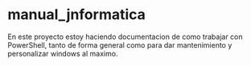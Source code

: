 # manual_jnformatica
En este proyecto estoy haciendo documentacion de como trabajar con PowerShell, tanto de forma general como para dar mantenimiento y personalizar windows al maximo.
